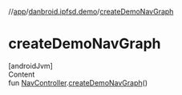 //[app](../index.md)/[danbroid.ipfsd.demo](index.md)/[createDemoNavGraph](create-demo-nav-graph.md)



# createDemoNavGraph  
[androidJvm]  
Content  
fun [NavController](https://developer.android.com/reference/kotlin/androidx/navigation/NavController.html).[createDemoNavGraph](create-demo-nav-graph.md)()  



